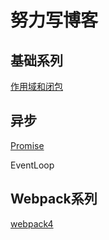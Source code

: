 # 努力写博客

## 基础系列
[作用域和闭包]()


## 异步

[Promise](https://github.com/Vc-great/blog/blob/master/异步/promise.md) 

EventLoop

## Webpack系列

[webpack4](https://github.com/Vc-great/blog/blob/master/webpack/webpack.md)

